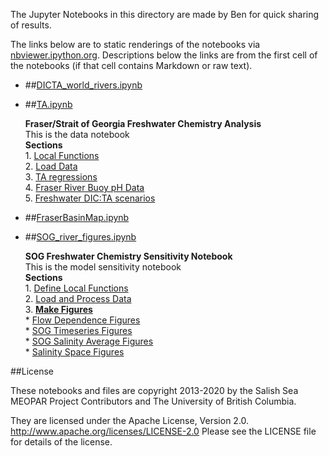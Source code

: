 The Jupyter Notebooks in this directory are made by Ben for
quick sharing of results.

The links below are to static renderings of the notebooks via
[nbviewer.ipython.org](http://nbviewer.ipython.org/).
Descriptions below the links are from the first cell of the notebooks
(if that cell contains Markdown or raw text).

* ##[DICTA_world_rivers.ipynb](http://nbviewer.ipython.org/urls/github.com/SalishSeaCast/analysis-ben/blob/master/notebooks/BGS2018/DICTA_world_rivers.ipynb)  
    
* ##[TA.ipynb](http://nbviewer.ipython.org/urls/github.com/SalishSeaCast/analysis-ben/blob/master/notebooks/BGS2018/TA.ipynb)  
    
    **Fraser/Strait of Georgia Freshwater Chemistry Analysis**  
    This is the data notebook  
    **Sections**  
       1. [Local Functions](#Local-Functions)  
       2. [Load Data](#Load-Data)  
       3. [TA regressions](#TA-regressions)  
       4. [Fraser River Buoy pH Data](#Fraser-River-Buoy-pH-Data)  
       5. [Freshwater DIC:TA scenarios](#Freshwater-DIC:TA-scenarios)  

* ##[FraserBasinMap.ipynb](http://nbviewer.ipython.org/urls/github.com/SalishSeaCast/analysis-ben/blob/master/notebooks/BGS2018/FraserBasinMap.ipynb)  
    
* ##[SOG_river_figures.ipynb](http://nbviewer.ipython.org/urls/github.com/SalishSeaCast/analysis-ben/blob/master/notebooks/BGS2018/SOG_river_figures.ipynb)  
    
    **SOG Freshwater Chemistry Sensitivity Notebook**  
    This is the model sensitivity notebook  
    **Sections**  
       1. [Define Local Functions](#Define-Local-Functions)  
       2. [Load and Process Data](#Load-and-Process-Data)  
       3. [**Make Figures**](#Make-Figures)  
           * [Flow Dependence Figures](#Flow-Dependence-Figures)  
           * [SOG Timeseries Figures](#SOG-Timeseries-Figures)  
           * [SOG Salinity Average Figures](#SOG-Salinity-Average-Figures)  
           * [Salinity Space Figures](#Salinity-Space-Figures)  


##License

These notebooks and files are copyright 2013-2020
by the Salish Sea MEOPAR Project Contributors
and The University of British Columbia.

They are licensed under the Apache License, Version 2.0.
http://www.apache.org/licenses/LICENSE-2.0
Please see the LICENSE file for details of the license.
